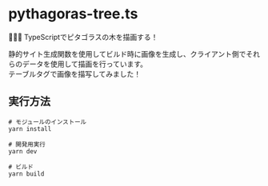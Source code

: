 # pythagoras-tree.ts

🥀🥀🥀 TypeScriptでピタゴラスの木を描画する！  

静的サイト生成関数を使用してビルド時に画像を生成し、クライアント側でそれらのデータを使用して描画を行っています。  
テーブルタグで画像を描写してみました！  

## 実行方法

```shell
# モジュールのインストール
yarn install

# 開発用実行
yarn dev

# ビルド
yarn build
```
